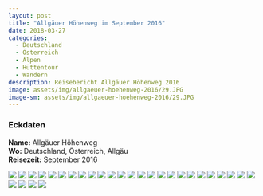 ```yaml
---
layout: post
title: "Allgäuer Höhenweg im September 2016"
date: 2018-03-27
categories:
  - Deutschland
  - Österreich
  - Alpen
  - Hüttentour
  - Wandern
description: Reisebericht Allgäuer Höhenweg 2016
image: assets/img/allgaeuer-hoehenweg-2016/29.JPG
image-sm: assets/img/allgaeuer-hoehenweg-2016/29.JPG
---
```

### Eckdaten
**Name:** Allgäuer Höhenweg<br/>
**Wo:** Deutschland, Österreich, Allgäu<br/>
**Reisezeit:** September 2016

![](/assets/img/allgaeuer-hoehenweg-2016/01.JPG)
![](/assets/img/allgaeuer-hoehenweg-2016/02.JPG)
![](/assets/img/allgaeuer-hoehenweg-2016/03.JPG)
![](/assets/img/allgaeuer-hoehenweg-2016/04.JPG)
![](/assets/img/allgaeuer-hoehenweg-2016/05.JPG)
![](/assets/img/allgaeuer-hoehenweg-2016/06.JPG)
![](/assets/img/allgaeuer-hoehenweg-2016/07.JPG)
![](/assets/img/allgaeuer-hoehenweg-2016/08.JPG)
![](/assets/img/allgaeuer-hoehenweg-2016/09.JPG)
![](/assets/img/allgaeuer-hoehenweg-2016/10.JPG)
![](/assets/img/allgaeuer-hoehenweg-2016/11.JPG)
![](/assets/img/allgaeuer-hoehenweg-2016/12.JPG)
![](/assets/img/allgaeuer-hoehenweg-2016/13.JPG)
![](/assets/img/allgaeuer-hoehenweg-2016/14.JPG)
![](/assets/img/allgaeuer-hoehenweg-2016/15.JPG)
![](/assets/img/allgaeuer-hoehenweg-2016/16.JPG)
![](/assets/img/allgaeuer-hoehenweg-2016/17.JPG)
![](/assets/img/allgaeuer-hoehenweg-2016/18.JPG)
![](/assets/img/allgaeuer-hoehenweg-2016/19.JPG)
![](/assets/img/allgaeuer-hoehenweg-2016/20.JPG)
![](/assets/img/allgaeuer-hoehenweg-2016/21.JPG)
![](/assets/img/allgaeuer-hoehenweg-2016/22.JPG)
![](/assets/img/allgaeuer-hoehenweg-2016/23.JPG)
![](/assets/img/allgaeuer-hoehenweg-2016/24.JPG)
![](/assets/img/allgaeuer-hoehenweg-2016/25.JPG)
![](/assets/img/allgaeuer-hoehenweg-2016/26.JPG)
![](/assets/img/allgaeuer-hoehenweg-2016/27.JPG)
![](/assets/img/allgaeuer-hoehenweg-2016/28.JPG)
![](/assets/img/allgaeuer-hoehenweg-2016/29.JPG)
